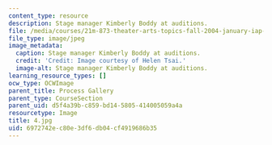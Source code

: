 ```yaml
---
content_type: resource
description: Stage manager Kimberly Boddy at auditions.
file: /media/courses/21m-873-theater-arts-topics-fall-2004-january-iap-2005/6972742ec80e3df6db04cf4919686b35_4.jpg
file_type: image/jpeg
image_metadata:
  caption: Stage manager Kimberly Boddy at auditions.
  credit: 'Credit: Image courtesy of Helen Tsai.'
  image-alt: Stage manager Kimberly Boddy at auditions.
learning_resource_types: []
ocw_type: OCWImage
parent_title: Process Gallery
parent_type: CourseSection
parent_uid: d5f4a39b-c859-bd14-5805-414005059a4a
resourcetype: Image
title: 4.jpg
uid: 6972742e-c80e-3df6-db04-cf4919686b35
---
```


